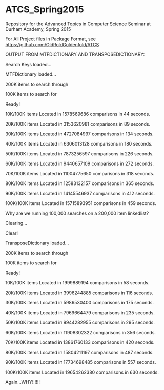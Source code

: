 ATCS_Spring2015
===============
Repository for the Advanced Topics in Computer Science Seminar at Durham Academy, Spring 2015

For All Project files in Package Format, see https://github.com/OldRoldGoldenfold/ATCS

OUTPUT FROM MTFDICTIONARY AND TRANSPOSEDICTIONARY:

Search Keys loaded...

MTFDictionary loaded...

200K items to search through

100K items to search for

Ready!

10K/100K items Located in 1578569686 comparisons in 44 seconds.

20K/100K items Located in 3153620981 comparisons in 89 seconds.

30K/100K items Located in 4727084997 comparisons in 134 seconds.

40K/100K items Located in 6306013128 comparisons in 180 seconds.

50K/100K items Located in 7873256597 comparisons in 226 seconds.

60K/100K items Located in 9440657109 comparisons in 272 seconds.

70K/100K items Located in 11004775650 comparisons in 318 seconds.

80K/100K items Located in 12583132157 comparisons in 365 seconds.

90K/100K items Located in 14145546937 comparisons in 412 seconds.

100K/100K items Located in 15715893951 comparisons in 459 seconds.

Why are we running 100,000 searches on a 200,000 item linkedlist?

Clearing...

Clear!

TransposeDictionary loaded...

200K items to search through

100K items to search for

Ready!

10K/100K items Located in 1999889194 comparisons in 58 seconds.

20K/100K items Located in 3996244885 comparisons in 116 seconds.

30K/100K items Located in 5986530400 comparisons in 175 seconds.

40K/100K items Located in 7969664479 comparisons in 235 seconds.

50K/100K items Located in 9944282955 comparisons in 295 seconds.

60K/100K items Located in 11908302322 comparisons in 356 seconds.

70K/100K items Located in 13861760133 comparisons in 420 seconds.

80K/100K items Located in 15804211197 comparisons in 487 seconds.

90K/100K items Located in 17734698485 comparisons in 557 seconds.

100K/100K items Located in 19654262380 comparisons in 630 seconds.

Again...WHY!!!!!!
